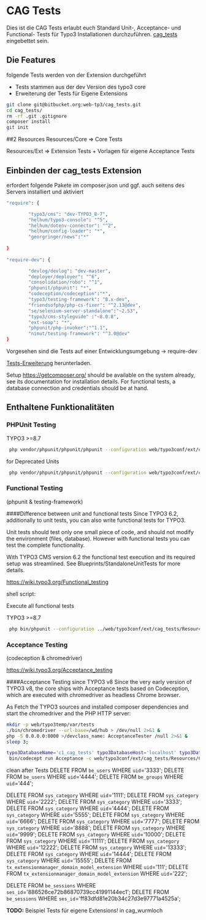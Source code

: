 # CAG Tests

Dies ist die CAG Tests erlaubt euch Standard Unit-, Acceptance- und  Functional- Tests für Typo3 Installationen durchzuführen. [cag_tests](https://bitbucket.org/connecta-ag/cag_project) eingebettet sein.

## Die Features

folgende Tests werden von der Extension durchgeführt
* Tests stammen aus der dev Version des typo3 core
* Erweiterung der Tests für Eigene Extensions 


```bash
git clone git@bitbucket.org:web-tp3/cag_tests.git
cd cag_tests/
rm -rf .git .gitignore
composer install
git init
```
##2 Resources 
Resources/Core => Core Tests

Resources/Ext => Extension Tests + Vorlagen für eigene Acceptance Tests


## Einbinden der cag_tests Extension

erfordert folgende Pakete im composer.json und ggf. auch seitens des Servers installiert und aktiviert
```bash
"require": { 

 		"typo3/cms": "dev-TYPO3_8-7",
 		"helhum/typo3-console": "^5",
 		"helhum/dotenv-connector": "^2",
 		"helhum/config-loader": "*",
 		"georgringer/news":"*"
 
}
 	
"require-dev": {

 		"devlog/devlog": "dev-master",
 		"deployer/deployer": "^6",
 		"consolidation/robo": "^1",
 		"phpunit/phpunit": "*",
 		"codeception/codeception":"*",
 		"typo3/testing-framework": "8.x-dev",
 		"friendsofphp/php-cs-fixer": "^2.13@dev",
 		"se/selenium-server-standalone":"~2.53",
 		"typo3/cms-styleguide" :"~8.0.8",
 		"ext-soap": "*",
 		"phpunit/php-invoker":"^1.1",
 		"nimut/testing-framework": "^3.0@dev"
}
```

Vorgesehen sind die Tests auf einer Entwicklungsumgebung -> require-dev


[Tests-Erweiterung](https://bitbucket.org/web-tp3/cag_tests/) herunterladen.

Setup
https://getcomposer.org/ should be available on the system already, see its documentation for installation details. For functional tests, a database connection and credentials should be at hand.


## Enthaltene Funktionalitäten
### PHPUnit Testing

TYPO3 >=8.7
```bash
 php vendor/phpunit/phpunit/phpunit --configuration web/typo3conf/ext/cag_tests/Resources/Core/Build/UnitTests.xml --teamcity
```

for Deprecated Units
```bash
 php vendor/phpunit/phpunit/phpunit --configuration web/typo3conf/ext/cag_tests/Resources/Core/Build/UnitTestsDeprecated.xml --teamcity
``` 

###  Functional Testing 
(phpunit & testing-framework)

####Difference between unit and functional tests
Since TYPO3 6.2, additionally to unit tests, you can also write functional tests for TYPO3.

Unit tests should test only one small piece of code, and should not modify the environment (files, database). However with functional tests you can test the complete functionality.

With TYPO3 CMS version 6.2 the functional test execution and its required setup was streamlined. See Blueprints/StandaloneUnitTests for more details.


https://wiki.typo3.org/Functional_testing


shell script:

Execute all functional tests

TYPO3 >=8.7
```bash
 php bin/phpunit --configuration ../web/typo3conf/ext/cag_tests/Resources/Core/Build/FunctionalTests.xml --teamcity
```

###  Acceptance Testing 
(codeception & chromedriver)

https://wiki.typo3.org/Acceptance_testing

####Acceptance Testing since TYPO3 v8
Since the very early version of TYPO3 v8, the core ships with Acceptance tests based on Codeception, which are executed with chromedriver as headless Chrome browser.

As Fetch the TYPO3 sources and installed composer dependencies and start the chromedriver and the PHP HTTP server:

```bash
mkdir -p web/typo3temp/var/tests 
./bin/chromedriver --url-base=/wd/hub > /dev/null 2>&1 &
php -S 0.0.0.0:8000 >/devclass_name: AcceptanceTester /null 2>&1 &
sleep 3;
```



```bash
typo3DatabaseName='c1_cag_tests' typo3DatabaseHost='localhost' typo3DatabaseUsername='username' typo3DatabasePassword='pw' \
 bin/codecept run Acceptance -c web/typo3conf/ext/cag_tests/Resources/Core/Build/AcceptanceTests.yml
``` 

clean after Tests
DELETE FROM `be_users` WHERE `uid`='3333';
DELETE FROM `be_users` WHERE `uid`='4444';
DELETE FROM `be_groups` WHERE `uid`='444';

DELETE FROM `sys_category` WHERE `uid`='1111';
DELETE FROM `sys_category` WHERE `uid`='2222';
DELETE FROM `sys_category` WHERE `uid`='3333';
DELETE FROM `sys_category` WHERE `uid`='4444';
DELETE FROM `sys_category` WHERE `uid`='5555';
DELETE FROM `sys_category` WHERE `uid`='6666';
DELETE FROM `sys_category` WHERE `uid`='7777';
DELETE FROM `sys_category` WHERE `uid`='8888';
DELETE FROM `sys_category` WHERE `uid`='9999';
DELETE FROM `sys_category` WHERE `uid`='10000';
DELETE FROM `sys_category` WHERE `uid`='11111';
DELETE FROM `sys_category` WHERE `uid`='12222';
DELETE FROM `sys_category` WHERE `uid`='13333';
DELETE FROM `sys_category` WHERE `uid`='14444';
DELETE FROM `sys_category` WHERE `uid`='15555';
DELETE FROM `tx_extensionmanager_domain_model_extension` WHERE `uid`='111';
DELETE FROM `tx_extensionmanager_domain_model_extension` WHERE `uid`='222';

DELETE FROM `be_sessions` WHERE `ses_id`='886526ce72b86870739cc41991144ec1';
DELETE FROM `be_sessions` WHERE `ses_id`='ff83dfd81e20b34c27d3e97771a4525a';

**TODO:** Beispiel Tests für eigene Extensions!
in cag_wurmloch
